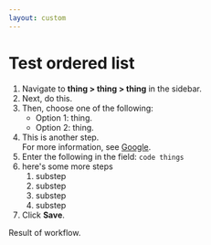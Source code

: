 ```yaml
---
layout: custom
---
```

# Test ordered list

<!-- wp:list {"ordered":true} -->

1. Navigate to **thing \> thing \> thing** in the sidebar.
2. Next, do this.
3. Then, choose one of the following:
   - Option 1: thing.
   - Option 2: thing.
4. This is another step.  
For more information, see [Google](http://google.com).
5. Enter the following in the field: `code things`
6. here's some more steps
   1. substep
   2. substep
   3. substep
   4. substep
7. Click **Save**.

<!-- /wp:list -->

<!-- wp:paragraph -->

Result of workflow.

<!-- /wp:paragraph -->

<!-- wp:paragraph -->

<!-- /wp:paragraph -->

<!-- wp:paragraph -->

<!-- /wp:paragraph -->

